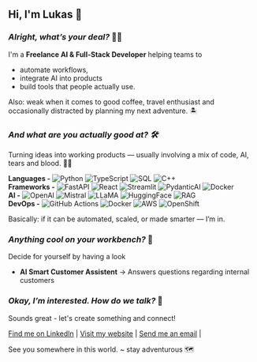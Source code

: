 ## Hi, I'm Lukas 👋

### *Alright, what’s your deal?* 🦹‍♂️
I'm a **Freelance AI & Full-Stack Developer** helping teams to 
* automate workflows,  
* integrate AI into products
* build tools that people actually use.

Also: weak when it comes to good coffee, travel enthusiast and occasionally distracted by planning my next adventure. 🏝️

### *And what are you actually good at? 🛠️*

Turning ideas into working products — usually involving a mix of code, AI, tears and blood. 👨‍💻 

**Languages -**
![Python](https://img.shields.io/badge/Python-3776AB?style=flat&logo=python&logoColor=white)
![TypeScript](https://img.shields.io/badge/TypeScript-3178C6?style=flat&logo=typescript&logoColor=white)
![SQL](https://img.shields.io/badge/SQL-003B57?style=flat&logo=postgresql&logoColor=white)
![C++](https://img.shields.io/badge/C++-00599C?style=flat&logo=cplusplus&logoColor=white)  
**Frameworks -**
![FastAPI](https://img.shields.io/badge/FastAPI-009688?style=flat&logo=fastapi&logoColor=white)
![React](https://img.shields.io/badge/React-20232A?style=flat&logo=react&logoColor=61DAFB)
![Streamlit](https://img.shields.io/badge/Streamlit-FF4B4B?style=flat&logo=streamlit&logoColor=white)
![PydanticAI](https://img.shields.io/badge/PydanticAI-05998B?style=flat&logo=python&logoColor=white)
![Docker](https://img.shields.io/badge/Docker-2496ED?style=flat&logo=docker&logoColor=white)  
**AI -**
![OpenAI](https://img.shields.io/badge/OpenAI-412991?style=flat&logo=openai&logoColor=white)
![Mistral](https://img.shields.io/badge/Mistral-AI-FFCA28?style=flat&logoColor=black)
![LLaMA](https://img.shields.io/badge/LLaMA-000000?style=flat&logo=meta&logoColor=white)
![HuggingFace](https://img.shields.io/badge/Hugging%20Face-FFCC00?style=flat&logo=huggingface&logoColor=black)
![RAG](https://img.shields.io/badge/RAG-FF5733?style=flat&logo=ai&logoColor=white)  
**DevOps -**
![GitHub Actions](https://img.shields.io/badge/GitHub%20Actions-2088FF?style=flat&logo=githubactions&logoColor=white)
![Docker](https://img.shields.io/badge/Docker-2496ED?style=flat&logo=docker&logoColor=white)
![AWS](https://img.shields.io/badge/AWS-232F3E?style=flat&logo=amazonaws&logoColor=white)
![OpenShift](https://img.shields.io/badge/OpenShift-EE0000?style=flat&logo=redhatopenshift&logoColor=white)  

Basically: if it can be automated, scaled, or made smarter — I’m in.

### *Anything cool on your workbench?* 🚀

Decide for yourself by having a look

- **AI Smart Customer Assistent** → Answers questions regarding internal customers

### *Okay, I’m interested. How do we talk?* 🤝

Sounds great - let's create something and connect!  

[Find me on LinkedIn](https://linkedin.com/in/lukashamm-dev) |
[Visit my website](https://lukashamm.dev) |
[Send me an email](mailto:lukas@lukashamm.dev) |

See you somewhere in this world. ~ stay adventurous 🗺️
